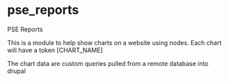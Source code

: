 pse_reports
===========

PSE Reports

This is a module to help show charts on a website using nodes.
Each chart will have a token [CHART_NAME]

The chart data are custom queries pulled from a remote database into drupal

